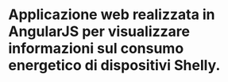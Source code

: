 # Applicazione web realizzata in AngularJS per visualizzare informazioni sul consumo energetico di dispositivi Shelly.
